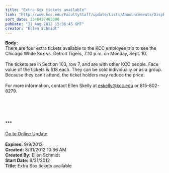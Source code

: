 ```yaml
---
title: "Extra Sox tickets available"
link: "http://www.kcc.edu/FacultyStaff/update/Lists/Announcements/DispForm.aspx?ID=802"
sort_date: 1346427405000
pubDate: "31 Aug 2012 15:36:45 GMT"
creator: "Ellen Schmidt"
---
```


<div><b>Body:</b> <div class="ExternalClass4073009B2E04444CBC9DBF462F7DBA8A">
<div>There are four extra tickets available to the KCC employee trip to see the Chicago White Sox vs. Detroit Tigers, 7:10 p.m. on Monday, Sept. 10.</div>
<div> </div>
<div>The tickets are in Section 103, row 7, and are with other KCC people. Face value of the tickets is $18 each. They can be sold individually or as a group. Because they can't attend, the ticket holders may reduce the price.</div>
<div> </div>
<div>For more information, contact Ellen Skelly at <a href="mailto:eskelly@kcc.edu">eskelly@kcc.edu</a> or 815-802-8279.</div>
<div> </div>
<div> </div>
<div> </div>
<div> </div>
<div> </div>
<div>
<div>***</div>
<div> </div>
<div><a href="/FacultyStaff/update/Pages/dailyupdate.aspx">Go to Online Update</a></div>
<div><br /></div></div></div></div>
<div><b>Expires:</b> 9/9/2012</div>
<div><b>Created:</b> 8/31/2012 10:36 AM</div>
<div><b>Created By:</b> Ellen Schmidt</div>
<div><b>Start Date:</b> 8/31/2012</div>
<div><b>Title:</b> Extra Sox tickets available</div>
